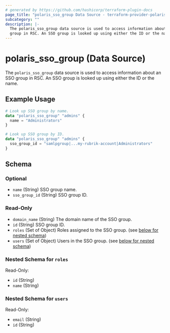 ```yaml
---
# generated by https://github.com/hashicorp/terraform-plugin-docs
page_title: "polaris_sso_group Data Source - terraform-provider-polaris"
subcategory: ""
description: |-
  The polaris_sso_group data source is used to access information about an SSO
  group in RSC. An SSO group is looked up using either the ID or the name.
---
```


# polaris_sso_group (Data Source)

The `polaris_sso_group` data source is used to access information about an SSO
group in RSC. An SSO group is looked up using either the ID or the name.

## Example Usage

```terraform
# Look up SSO group by name.
data "polaris_sso_group" "admins" {
  name = "Administrators"
}

# Look up SSO group by ID.
data "polaris_sso_group" "admins" {
  sso_group_id = "samlpgroup|...my-rubrik-account|Administrators"
}
```

<!-- schema generated by tfplugindocs -->
## Schema

### Optional

- `name` (String) SSO group name.
- `sso_group_id` (String) SSO group ID.

### Read-Only

- `domain_name` (String) The domain name of the SSO group.
- `id` (String) SSO group ID.
- `roles` (Set of Object) Roles assigned to the SSO group. (see [below for nested schema](#nestedatt--roles))
- `users` (Set of Object) Users in the SSO group. (see [below for nested schema](#nestedatt--users))

<a id="nestedatt--roles"></a>
### Nested Schema for `roles`

Read-Only:

- `id` (String)
- `name` (String)


<a id="nestedatt--users"></a>
### Nested Schema for `users`

Read-Only:

- `email` (String)
- `id` (String)
